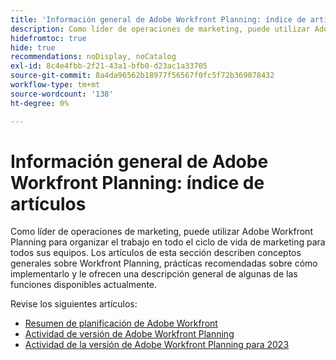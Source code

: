 ```yaml
---
title: 'Información general de Adobe Workfront Planning: índice de artículos'
description: Como líder de operaciones de marketing, puede utilizar Adobe Workfront Planning para organizar el trabajo en todo el ciclo de vida de marketing para todos sus equipos. Los artículos de esta sección describen conceptos generales sobre Workfront Planning, prácticas recomendadas sobre cómo implementarlo y le ofrecen una descripción general de algunas de las funciones disponibles actualmente.
hidefromtoc: true
hide: true
recommendations: noDisplay, noCatalog
exl-id: 8c4e4fbb-2f21-43a1-bfb0-d23ac1a33705
source-git-commit: 8a4da96562b18977f56567f0fc5f72b369078432
workflow-type: tm+mt
source-wordcount: '138'
ht-degree: 0%

---
```


# Información general de Adobe Workfront Planning: índice de artículos

Como líder de operaciones de marketing, puede utilizar Adobe Workfront Planning para organizar el trabajo en todo el ciclo de vida de marketing para todos sus equipos. Los artículos de esta sección describen conceptos generales sobre Workfront Planning, prácticas recomendadas sobre cómo implementarlo y le ofrecen una descripción general de algunas de las funciones disponibles actualmente.

Revise los siguientes artículos:

* [Resumen de planificación de Adobe Workfront](/help/quicksilver/planning/general/planning-overview.md)
* [Actividad de versión de Adobe Workfront Planning](/help/quicksilver/planning/general/release-activity.md)
* [Actividad de la versión de Adobe Workfront Planning para 2023](/help/quicksilver/planning/general/release-activity-archives-2023.md)
